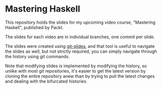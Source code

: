 Mastering Haskell
===

This repository holds the slides for my upcoming video course, "Mastering Haskell", published by Packt.

The slides for each video are in individual branches, one commit per slide.

The slides were created using [git-slides](https://github.com/gelisam/git-slides), and that tool is useful to navigate the slides as well, but not strictly required, you can simply navigate through the history using git commands.

Note that modifying slides is implemented by modifying the history, so unlike with most git repositories, it's easier to get the latest version by cloning the entire repository anew than by trying to pull the latest changes and dealing with the bifurcated histories.
